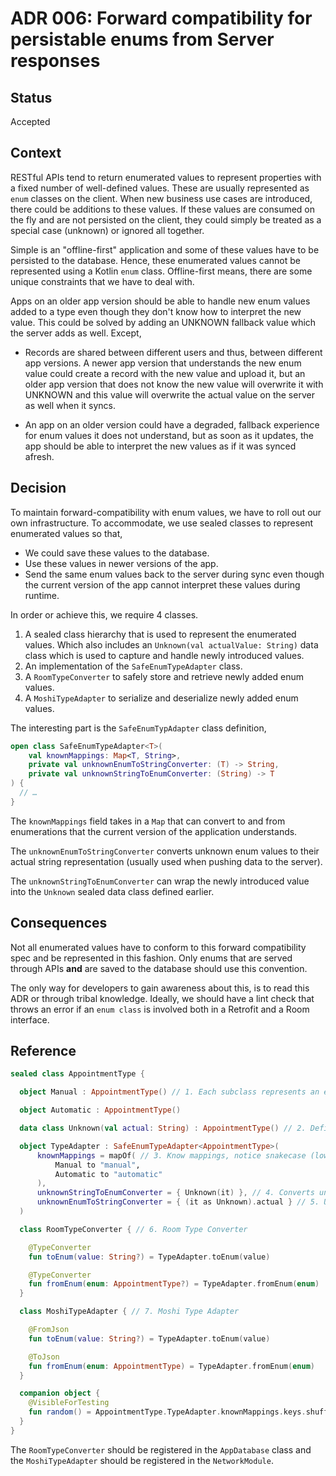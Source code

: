 # ADR 006: Forward compatibility for persistable enums from Server responses


## Status

Accepted


## Context

RESTful APIs tend to return enumerated values to represent properties with a fixed number of well-defined values. These are usually represented as `enum` classes on the client. When new business use cases are introduced, there could be additions to these values. If these values are consumed on the fly and are not persisted on the client, they could simply be treated as a special case (unknown) or ignored all together.

Simple is an "offline-first" application and some of these values have to be persisted to the database. Hence, these enumerated values cannot be represented using a Kotlin `enum` class. Offline-first means, there are some unique constraints that we have to deal with.

Apps on an older app version should be able to handle new enum values added to a type even though they don't know how to interpret the new value. This could be solved by adding an UNKNOWN fallback value which the server adds as well. Except,

* Records are shared between different users and thus, between different app versions. A newer app version that understands the new enum value could create a record with the new value and upload it, but an older app version that does not know the new value will overwrite it with UNKNOWN and this value will overwrite the actual value on the server as well when it syncs.

* An app on an older version could have a degraded, fallback experience for enum values it does not understand, but as soon as it updates, the app should be able to interpret the new values as if it was synced afresh.


## Decision

To maintain forward-compatibility with enum values, we have to roll out our own infrastructure. To accommodate, we use sealed classes to represent enumerated values so that,

- We could save these values to the database.
- Use these values in newer versions of the app.
- Send the same enum values back to the server during sync even though the current version of the app cannot interpret these values during runtime.

In order or achieve this, we require 4 classes.

1. A sealed class hierarchy that is used to represent the enumerated values. Which also includes an `Unknown(val actualValue: String)` data class which is used to capture and handle newly introduced values.
2. An implementation of the `SafeEnumTypeAdapter` class.
3. A `RoomTypeConverter` to safely store and retrieve newly added enum values.
4. A `MoshiTypeAdapter` to serialize and deserialize newly added enum values.

The interesting part is the `SafeEnumTypAdapter` class definition,

```kotlin
open class SafeEnumTypeAdapter<T>(
    val knownMappings: Map<T, String>,
    private val unknownEnumToStringConverter: (T) -> String,
    private val unknownStringToEnumConverter: (String) -> T
) {
  // …
}
```

The `knownMappings` field takes in a `Map` that can convert to and from enumerations that the current version of the application understands.

The `unknownEnumToStringConverter` converts unknown enum values to their actual string representation (usually used when pushing data to the server).

The `unknownStringToEnumConverter` can wrap the newly introduced value into the `Unknown` sealed data class defined earlier.


## Consequences

Not all enumerated values have to conform to this forward compatibility spec and be represented in this fashion. Only enums that are served through APIs **and** are saved to the database should use this convention.

The only way for developers to gain awareness about this, is to read this ADR or through tribal knowledge. Ideally, we should have a lint check that throws an error if an `enum class` is involved both in a Retrofit and a Room interface.


## Reference

```kotlin
sealed class AppointmentType {

  object Manual : AppointmentType() // 1. Each subclass represents an enumerated value

  object Automatic : AppointmentType()

  data class Unknown(val actual: String) : AppointmentType() // 2. Defined to deal with forward-compatibility

  object TypeAdapter : SafeEnumTypeAdapter<AppointmentType>(
      knownMappings = mapOf( // 3. Know mappings, notice snakecase (lowercase + underscores)
          Manual to "manual",
          Automatic to "automatic"
      ),
      unknownStringToEnumConverter = { Unknown(it) }, // 4. Converts unknown enum values for forward-compatibility
      unknownEnumToStringConverter = { (it as Unknown).actual } // 5. Used during sync to send actual values back to the server.
  )

  class RoomTypeConverter { // 6. Room Type Converter

    @TypeConverter
    fun toEnum(value: String?) = TypeAdapter.toEnum(value)

    @TypeConverter
    fun fromEnum(enum: AppointmentType?) = TypeAdapter.fromEnum(enum)
  }

  class MoshiTypeAdapter { // 7. Moshi Type Adapter

    @FromJson
    fun toEnum(value: String?) = TypeAdapter.toEnum(value)

    @ToJson
    fun fromEnum(enum: AppointmentType) = TypeAdapter.fromEnum(enum)
  }

  companion object {
    @VisibleForTesting
    fun random() = AppointmentType.TypeAdapter.knownMappings.keys.shuffled().first()
  }
}
```

The `RoomTypeConverter` should be registered in the `AppDatabase` class and the `MoshiTypeAdapter` should be registered in the `NetworkModule`.
